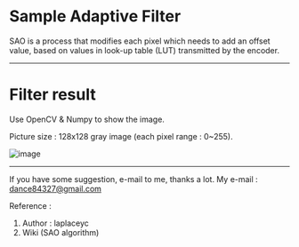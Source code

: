 # Sample Adaptive Filter
SAO is a process that modifies each pixel which needs to add an offset value, based on values in look-up table (LUT) transmitted by the encoder.

---------------------------------------------------------------
# Filter result
Use OpenCV & Numpy to show the image.
 
Picture size : 128x128 gray image (each pixel range : 0~255).

![image](https://github.com/ysc0327/Sample_Adaptive_Filter/blob/master/SAO_result.JPG)

---------------------------------------------------------------

If you have some suggestion, e-mail to me, thanks a lot.
My e-mail : dance84327@gmail.com

Reference : 
1. Author : laplaceyc
2. Wiki (SAO algorithm)
